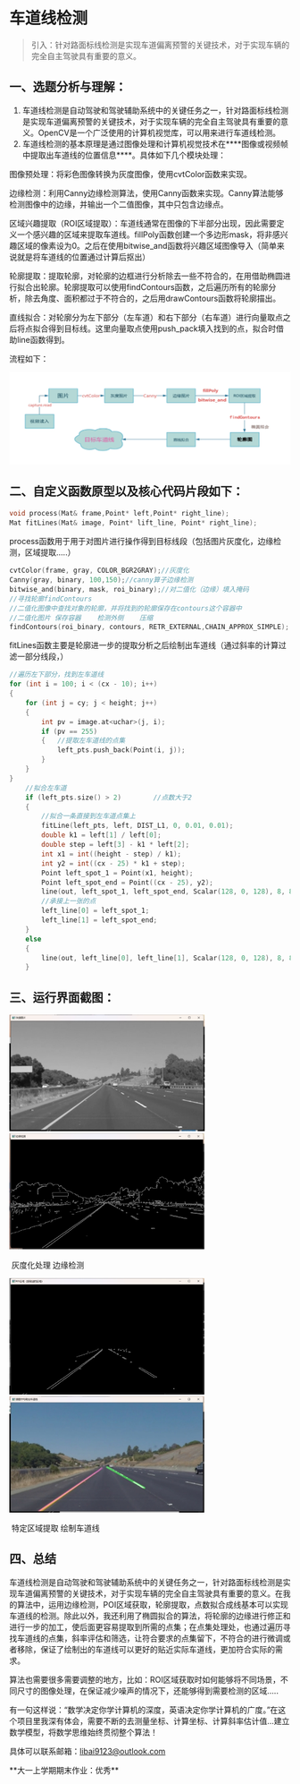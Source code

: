 # 车道线检测

> 引入：针对路面标线检测是实现车道偏离预警的关键技术，对于实现车辆的完全自主驾驶具有重要的意义。

## 一、选题分析与理解：

1. 车道线检测是自动驾驶和驾驶辅助系统中的关键任务之一，针对路面标线检测是实现车道偏离预警的关键技术，对于实现车辆的完全自主驾驶具有重要的意义。OpenCV是一个广泛使用的计算机视觉库，可以用来进行车道线检测。
2. 车道线检测的基本原理是通过图像处理和计算机视觉技术在***\*图像或视频帧中提取出车道线的位置信息\****。具体如下几个模块处理：

 图像预处理：将彩色图像转换为灰度图像，使用cvtColor函数来实现。

 边缘检测：利用Canny边缘检测算法，使用Canny函数来实现。Canny算法能够检测图像中的边缘，并输出一个二值图像，其中只包含边缘点。

 区域兴趣提取（ROI区域提取）：车道线通常在图像的下半部分出现，因此需要定义一个感兴趣的区域来提取车道线。fillPoly函数创建一个多边形mask，将非感兴趣区域的像素设为0。之后在使用bitwise_and函数将兴趣区域图像导入（简单来说就是将车道线的位置通过计算后抠出）

 轮廓提取：提取轮廓，对轮廓的边框进行分析除去一些不符合的，在用借助椭圆进行拟合出轮廓。轮廓提取可以使用findContours函数，之后遍历所有的轮廓分析，除去角度、面积都过于不符合的，之后用drawContours函数将轮廓描出。

 直线拟合：对轮廓分为左下部分（左车道）和右下部分（右车道）进行向量取点之后将点拟合得到目标线。这里向量取点使用push_pack填入找到的点，拟合时借助line函数得到。

流程如下：

![img](./img/wps7.jpg) 

## 二、自定义函数原型以及核心代码片段如下：

```c++
void process(Mat& frame,Point* left,Point* right_line);
Mat fitLines(Mat& image, Point* lift_line, Point* right_line);
```

process函数用于用于对图片进行操作得到目标线段（包括图片灰度化，边缘检测，区域提取.....）

```c++
cvtColor(frame, gray, COLOR_BGR2GRAY);//灰度化
Canny(gray, binary, 100,150);//canny算子边缘检测
bitwise_and(binary, mask, roi_binary);//对二值化（边缘）填入掩码
//寻找轮廓findContours
//二值化图像中查找对象的轮廓，并将找到的轮廓保存在contours这个容器中
//二值化图片	保存容器	检测外侧	压缩
findContours(roi_binary, contours, RETR_EXTERNAL,CHAIN_APPROX_SIMPLE);
```

fitLines函数主要是轮廓进一步的提取分析之后绘制出车道线（通过斜率的计算过滤一部分线段，）

```c++
//遍历左下部分，找到左车道线
for (int i = 100; i < (cx - 10); i++)
{
	for (int j = cy; j < height; j++)
	{
		int pv = image.at<uchar>(j, i);
		if (pv == 255)
		{	//提取左车道线的点集
			left_pts.push_back(Point(i, j));
		}
	}
}
	//拟合左车道
	if (left_pts.size() > 2)		//点数大于2
	{
		//拟合一条直接到左车道点集上
		fitLine(left_pts, left, DIST_L1, 0, 0.01, 0.01);
		double k1 = left[1] / left[0];
		double step = left[3] - k1 * left[2];
		int x1 = int((height - step) / k1);
		int y2 = int((cx - 25) * k1 + step);
		Point left_spot_1 = Point(x1, height);
		Point left_spot_end = Point((cx - 25), y2);
		line(out, left_spot_1, left_spot_end, Scalar(128, 0, 128), 8, 8, 0);
		//承接上一张的点
		left_line[0] = left_spot_1;
		left_line[1] = left_spot_end;
	}
	else
	{
		line(out, left_line[0], left_line[1], Scalar(128, 0, 128), 8, 8, 0);
	}
```

## 三、运行界面截图：

<img src="./img/wps11.jpg" alt="img" style="width:350px;" />	 <img src="./img/wps12.jpg" alt="img" style="width:350px;" />

​								灰度化处理																						边缘检测

 

<img src="./img/wps13.jpg" alt="img" style="width:350px;" />	 <img src="./img/wps14.jpg" alt="img" style="width:350px;" />

​								特定区域提取																				绘制车道线

 

## 四、总结

车道线检测是自动驾驶和驾驶辅助系统中的关键任务之一，针对路面标线检测是实现车道偏离预警的关键技术，对于实现车辆的完全自主驾驶具有重要的意义。在我的算法中，运用边缘检测，POI区域获取，轮廓提取，点数拟合成线基本可以实现车道线的检测。除此以外，我还利用了椭圆拟合的算法，将轮廓的边缘进行修正和进行一步的加工，使后面更容易提取到所需的点集；在点集处理处，也通过遍历寻找车道线的点集，斜率评估和筛选，让符合要求的点集留下，不符合的进行微调或者移除，保证了绘制出的车道线可以更好的贴近实际车道线，更加符合实际的需求。

算法也需要很多需要调整的地方，比如：ROI区域获取时如何能够将不同场景，不同尺寸的图像处理，在保证减少噪声的情况下，还能够得到需要检测的区域.....

有一句这样说：“数学决定你学计算机的深度，英语决定你学计算机的广度。”在这个项目里我深有体会，需要不断的去测量坐标、计算坐标、计算斜率估计值...建立数学模型，将数学思维始终贯彻整个算法！

具体可以联系邮箱：libai9123@outlook.com

<!--2024.1.11--> **大一上学期期末作业：优秀**
